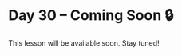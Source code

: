 # Day 30 – Coming Soon 🔒

This lesson will be available soon. Stay tuned!

<!-- If you're contributing, add diagrams to: ../assets/day30.png -->
